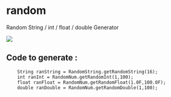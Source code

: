 # random
Random String / int / float / double Generator

[![](https://jitpack.io/v/sad-adnan/random.svg)](https://jitpack.io/#sad-adnan/random)

<h2>Code to generate : </h2>

        String ranString = RandomString.getRandomString(16);
        int ranInt = RandomNum.getRandomInt(1,100);
        float ranFloat = RandomNum.getRandomFloat(1.0F,100.0F);
        double ranDouble = RandomNum.getRandomDouble(1,100);
